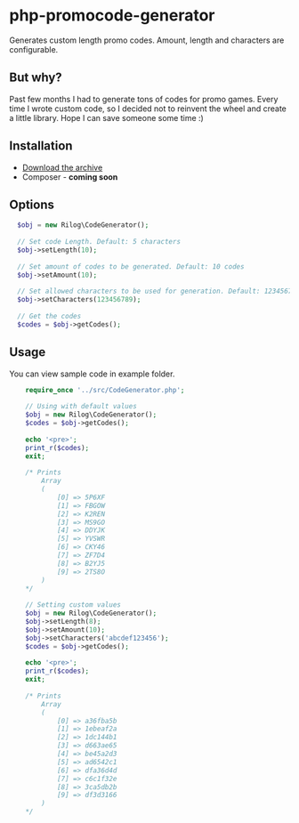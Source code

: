 # php-promocode-generator
Generates custom length promo codes. Amount, length and characters are configurable.

## But why?
Past few months I had to generate tons of codes for promo games. Every time I wrote custom code, so I decided not to reinvent the wheel and create a little library. Hope I can save someone some time :)

## Installation
- [Download the archive](https://github.com/nikolay-mihaylov/php-promocode-generator/archive/master.zip)
- Composer - **coming soon**

## Options
```php
  $obj = new Rilog\CodeGenerator();
  
  // Set code Length. Default: 5 characters
  $obj->setLength(10);
  
  // Set amount of codes to be generated. Default: 10 codes
  $obj->setAmount(10);  
  
  // Set allowed characters to be used for generation. Default: 123456789-ABCDEFGHIJKLMNOPQRSTUVWXYZ
  $obj->setCharacters(123456789); 
  
  // Get the codes
  $codes = $obj->getCodes(); 
```

## Usage
You can view sample code in example folder.
```php
    require_once '../src/CodeGenerator.php';
      
    // Using with default values  
    $obj = new Rilog\CodeGenerator();       
    $codes = $obj->getCodes(); 
    
    echo '<pre>';
    print_r($codes);
    exit;
     
    /* Prints
        Array
        (
            [0] => 5P6XF
            [1] => FBGOW
            [2] => K2REN
            [3] => MS9GO
            [4] => DDYJK
            [5] => YVSWR
            [6] => CKY46
            [7] => ZF7D4
            [8] => B2YJ5
            [9] => 2TS8O
        )
    */
        
    // Setting custom values 
    $obj = new Rilog\CodeGenerator();
    $obj->setLength(8);    
    $obj->setAmount(10);    
    $obj->setCharacters('abcdef123456');    
    $codes = $obj->getCodes(); 
    
    echo '<pre>';
    print_r($codes);
    exit;    
    
    /* Prints
        Array
        (
            [0] => a36fba5b
            [1] => 1ebeaf2a
            [2] => 1dc144b1
            [3] => d663ae65
            [4] => be45a2d3
            [5] => ad6542c1
            [6] => dfa36d4d
            [7] => c6c1f32e
            [8] => 3ca5db2b
            [9] => df3d3166
        )    
    */
```

